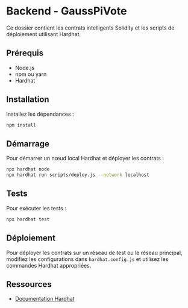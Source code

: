 # Backend - GaussPiVote

Ce dossier contient les contrats intelligents Solidity et les scripts de déploiement utilisant Hardhat.

## Prérequis

- Node.js
- npm ou yarn
- Hardhat

## Installation

Installez les dépendances :

```bash
npm install
```

## Démarrage

Pour démarrer un nœud local Hardhat et déployer les contrats :

```bash
npx hardhat node
npx hardhat run scripts/deploy.js --network localhost
```

## Tests

Pour exécuter les tests :

```bash
npx hardhat test
```

## Déploiement

Pour déployer les contrats sur un réseau de test ou le réseau principal, modifiez les configurations dans `hardhat.config.js` et utilisez les commandes Hardhat appropriées.

## Ressources

- [Documentation Hardhat](https://hardhat.org/getting-started/)
